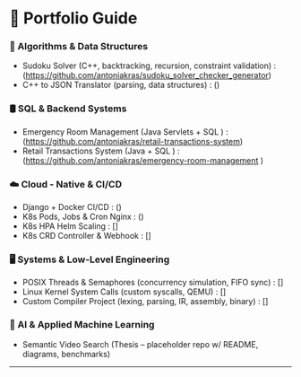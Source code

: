 # 💼 Portfolio Guide

### 🧩 Algorithms & Data Structures
  * Sudoku Solver (C++, backtracking, recursion, constraint validation) : (https://github.com/antoniakras/sudoku_solver_checker_generator)
  * C++ to JSON Translator (parsing, data structures) : ()

### 🛢️ SQL & Backend Systems
  * Emergency Room Management (Java Servlets + SQL ) : (https://github.com/antoniakras/retail-transactions-system)
  * Retail Transactions System (Java + SQL ) : (https://github.com/antoniakras/emergency-room-management )

### ☁️ Cloud - Native & CI/CD 
  * Django + Docker CI/CD : ()
  * K8s Pods, Jobs & Cron Nginx : ()
  * K8s HPA Helm Scaling : []
  * K8s CRD Controller & Webhook : []

### 🖥️ Systems & Low-Level Engineering
  * POSIX Threads & Semaphores (concurrency simulation, FIFO sync) : []
  * Linux Kernel System Calls (custom syscalls, QEMU) : []
  * Custom Compiler Project (lexing, parsing, IR, assembly, binary) : []

### 🤖 AI & Applied Machine Learning
  * Semantic Video Search (Thesis – placeholder repo w/ README, diagrams, benchmarks)

---

